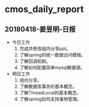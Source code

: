 # cmos_daily_report

## 20180418-姜昱明-日报
- 今日工作
    1. 完成并修改组内分享ppt。
    2. 了解spring的统一数据访问模板。
    3. 了解回调机制。
    4. 了解如何配置简单mysql数据源。
- 明日工作
    1. 组内分享。
    2. 了解数据库事务的基本概念。
    3. 了解ThreadLocal的基本概念。
    4. 了解spring如何支持事物管理。





